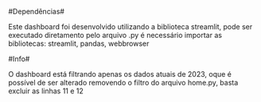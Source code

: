 #Dependências#

Este dashboard foi desenvolvido utilizando a biblioteca streamlit, pode ser executado diretamento pelo arquivo .py
é necessário importar as bibliotecas: streamlit, pandas, webbrowser 

#Info#

O dashboard está filtrando apenas os dados atuais de 2023, oque é possível de ser alterado removendo o filtro do arquivo home.py, basta excluir as linhas 11 e 12
